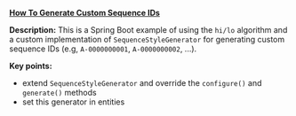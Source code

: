 **[How To Generate Custom Sequence IDs](https://github.com/andreipall/Spring-Boot-JPA/tree/master/HibernateSpringBootCustomSequenceGenerator)**

**Description:** This is a Spring Boot example of using the `hi/lo` algorithm and a custom implementation of `SequenceStyleGenerator` for generating custom sequence IDs (e.g, `A-0000000001`, `A-0000000002`, ...).

**Key points:**
- extend `SequenceStyleGenerator` and override the `configure()` and `generate()` methods
- set this generator in entities
